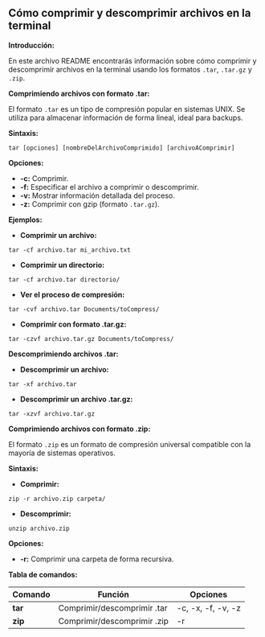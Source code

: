 ## Cómo comprimir y descomprimir archivos en la terminal

**Introducción:**

En este archivo README encontrarás información sobre cómo comprimir y descomprimir archivos en la terminal usando los formatos `.tar`, `.tar.gz` y `.zip`.

**Comprimiendo archivos con formato .tar:**

El formato `.tar` es un tipo de compresión popular en sistemas UNIX. Se utiliza para almacenar información de forma lineal, ideal para backups.

**Sintaxis:**

```
tar [opciones] [nombreDelArchivoComprimido] [archivoAComprimir]
```

**Opciones:**

* **-c:** Comprimir.
* **-f:** Especificar el archivo a comprimir o descomprimir.
* **-v:** Mostrar información detallada del proceso.
* **-z:** Comprimir con gzip (formato `.tar.gz`).

**Ejemplos:**

* **Comprimir un archivo:**

```
tar -cf archivo.tar mi_archivo.txt
```

* **Comprimir un directorio:**

```
tar -cf archivo.tar directorio/
```

* **Ver el proceso de compresión:**

```
tar -cvf archivo.tar Documents/toCompress/
```

* **Comprimir con formato .tar.gz:**

```
tar -czvf archivo.tar.gz Documents/toCompress/
```

**Descomprimiendo archivos .tar:**

* **Descomprimir un archivo:**

```
tar -xf archivo.tar
```

* **Descomprimir un archivo .tar.gz:**

```
tar -xzvf archivo.tar.gz
```

**Comprimiendo archivos con formato .zip:**

El formato `.zip` es un formato de compresión universal compatible con la mayoría de sistemas operativos.

**Sintaxis:**

* **Comprimir:**

```
zip -r archivo.zip carpeta/
```

* **Descomprimir:**

```
unzip archivo.zip
```

**Opciones:**

* **-r:** Comprimir una carpeta de forma recursiva.

**Tabla de comandos:**

| Comando | Función | Opciones |
|---|---|---|
| **tar** | Comprimir/descomprimir .tar | -c, -x, -f, -v, -z |
| **zip** | Comprimir/descomprimir .zip | -r |


